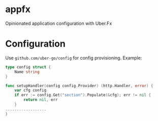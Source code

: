 # appfx
Opinionated application configuration with Uber.Fx

# Configuration

Use `github.com/uber-go/config` for config provisioning. Example:

```go
type config struct {
	Name string
}

func setupHandler(config config.Provider) (http.Handler, error) {
	var cfg config
	if err := config.Get("section").Populate(&cfg); err != nil {
		return nil, err
	}
..................
}
